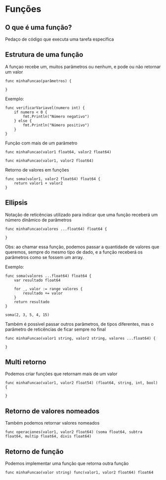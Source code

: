 # Funções 

## O que é uma função?

Pedaço de código que executa uma tarefa específica

## Estrutura de uma função

A funçao recebe um, muitos parâmetros ou nenhum, e pode ou não retornar um valor

```
func minhaFuncao(parâmetros) {

}
```

Exemplo:

```
func verificarVariavel(numero int) {
    if numero < 0 {
        fmt.Println("Número negativo")
    } else {
        fmt.Println("Número positivo")
    }
}
```
Função com mais de um parâmetro

```
func minhaFuncao(valor1 float64, valor2 float64)

func minhaFuncao(valor1, valor2 float64)
```

Retorno de valores em funções

```
func soma(valor1, valor2 float64) float64 {
    return valor1 + valor2
}
```

## Ellipsis

Notação de reticências utilizado para indicar que uma função receberá um número dinâmico de parâmetros

```
func minhaFuncao(valores ...float64) float64 {

}
```
Obs: ao chamar essa função, podemos passar a quantidade de valores que queremos, sempre do mesmo tipo de dado, e a função receberá os parâmetros como se fossem um array.

Exemplo:

```
func soma(valores ...float64) float64 {
    var resultado float64

    for _, valor := range valores {
        resultado += valor
    }
    return resultado
}

soma(2, 3, 5, 4, 15)
```

Também é possivel passar outros parâmetros, de tipos diferentes, mas o parâmetro de reticências de ficar sempre no final

```
func minhaFuncao(valor1 string, valor2 string, valores ...float64) {

}
```

## Multi retorno

Podemos criar funções que retornam mais de um valor

```
func minhaFuncao(valor1, valor2 float54) (float64, string, int, bool) {

}
```

## Retorno de valores nomeados

Também podemos retornar valores nomeados

```
func operaciones(valor1, valor2 float64) (soma float64, subtra float64, multip float64, divis float64)
```

## Retorno de função

Podemos implementar uma função que retorna outra função

```
func minhaFuncao(valor string) func(valor1, valor2 float64) float64
```